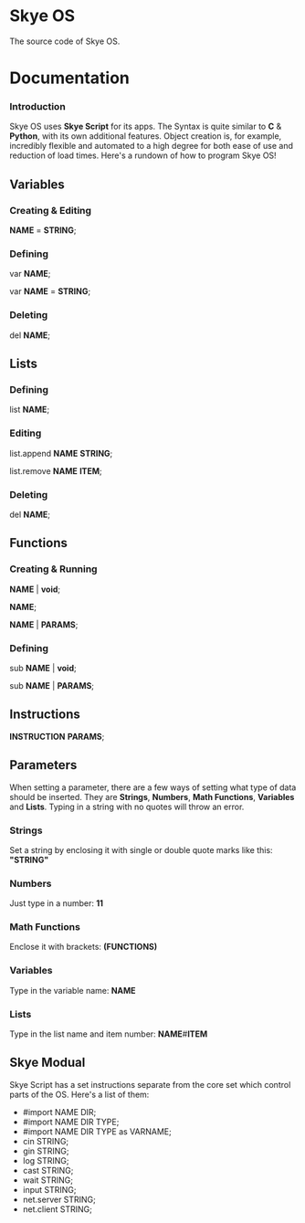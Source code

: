 # Skye OS
The source code of Skye OS.

<h1>Documentation</h1>

<h3>Introduction</h3>
<p>Skye OS uses <b>Skye Script</b> for its apps. The Syntax is quite similar to <b>C</b> & <b>Python</b>, with its own additional features. Object creation is, for example, incredibly flexible and automated to a high degree for both ease of use and reduction of load times. Here's a rundown of how to program Skye OS!</p>

<h2>Variables</h2>
<h3>Creating & Editing</h3>
<p><b>NAME</b> = <b>STRING</b>;</p>
<h3>Defining</h3>
<p>var <b>NAME</b>;</p>
<p>var <b>NAME</b> = <b>STRING</b>;</p>
<h3>Deleting</h3>
<p>del <b>NAME</b>;</p>

<h2>Lists</h2>
<h3>Defining</h3>
<p>list <b>NAME</b>;</p>
<h3>Editing</h3>
<p>list.append <b>NAME</b> <b>STRING</b>;</p>
<p>list.remove <b>NAME</b> <b>ITEM</b>;</p>
<h3>Deleting</h3>
<p>del <b>NAME</b>;</p>

<h2>Functions</h2>
<h3>Creating & Running</h3>
<p><b>NAME</b> | <b>void</b>;</p>
<p><b>NAME</b>;</p>
<p><b>NAME</b> | <b>PARAMS</b>;</p>
<h3>Defining</h3>
<p>sub <b>NAME</b> | <b>void</b>;</p>
<p>sub <b>NAME</b> | <b>PARAMS</b>;</p>

<h2>Instructions</h2>
<p><b>INSTRUCTION</b> <b>PARAMS</b>;</p>

<h2>Parameters</h2>
<p>When setting a parameter, there are a few ways of setting what type of data should be inserted. They are <b>Strings</b>, <b>Numbers</b>, <b>Math Functions</b>, <b>Variables</b> and <b>Lists</b>. Typing in a string with no quotes will throw an error.</p>
<h3>Strings</h3>
<p>Set a string by enclosing it with single or double quote marks like this: <b>"STRING"</b></p>
<h3>Numbers</h3>
<p>Just type in a number: <b>11</b></p>
<h3>Math Functions</h3>
<p>Enclose it with brackets: <b>(FUNCTIONS)</b></p>
<h3>Variables</h3>
<p>Type in the variable name: <b>NAME</b></p>
<h3>Lists</h3>
<p>Type in the list name and item number: <b>NAME</b>#<b>ITEM</b></p>

<h2>Skye Modual</h2>
<p>Skye Script has a set instructions separate from the core set which control parts of the OS. Here's a list of them:</p>
<ul>
  <li>#import NAME DIR;</li>
  <li>#import NAME DIR TYPE;</li>
  <li>#import NAME DIR TYPE as VARNAME;</li>
  <li>cin STRING;</li>
  <li>gin STRING;</li>
  <li>log STRING;</li>
  <li>cast STRING;</li>
  <li>wait STRING;</li>
  <li>input STRING;</li>
  <li>net.server STRING;</li>
  <li>net.client STRING;</li>
</ul>
